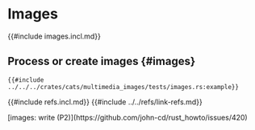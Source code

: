 # Images

{{#include images.incl.md}}

## Process or create images {#images}

```rust,editable
{{#include ../../../crates/cats/multimedia_images/tests/images.rs:example}}
```

{{#include refs.incl.md}}
{{#include ../../refs/link-refs.md}}

<div class="hidden">
[images: write (P2)](https://github.com/john-cd/rust_howto/issues/420)

</div>
